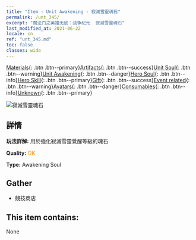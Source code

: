 ```yaml
---
title: "Item - Unit Awakening - 寂滅雪靈魂石"
permalink: /unt_345/
excerpt: "魔法门之英雄无敌：战争纪元  寂滅雪靈魂石"
last_modified_at: 2021-06-22
locale: cn
ref: "unt_345.md"
toc: false
classes: wide
---
```

 [Materials](/ItemsCN/){: .btn .btn--primary}[Artifacts](/ItemsCN/Artifacts/){: .btn .btn--success}[Unit Soul](/ItemsCN/UnitSoul/){: .btn .btn--warning}[Unit Awakening](/ItemsCN/UnitAwakening/){: .btn .btn--danger}[Hero Soul](/ItemsCN/HeroSoul/){: .btn .btn--info}[Hero Skill](/ItemsCN/HeroSkill/){: .btn .btn--primary}[Gift](/ItemsCN/Gift/){: .btn .btn--success}[Event related](/ItemsCN/Events/){: .btn .btn--warning}[Avatars](/ItemsCN/Avatars/){: .btn .btn--danger}[Consumables](/ItemsCN/Consumables/){: .btn .btn--info}[Unknown](/ItemsCN/Unknown/){: .btn .btn--primary}

 ![寂滅雪靈魂石](/images/u/tia_bingyuansu.jpg)

## 詳情
 **玩法詳解:** 用於強化寂滅雪靈覺醒等級的魂石

 **Quality:** <span style="color: #FF8C00">OK</span>

 **Type:** Awakening Soul

## Gather

*    競技商店 

## This item contains:

  None

